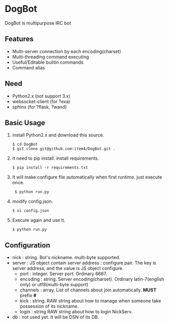 DogBot
======
DogBot is multipurpose IRC bot

## Features
* Multi-server connection by each encoding(charset)
* Multi-threading command executing
* Useful/Editable builtin commands
* Command alias

## Need
* Python2.x (not support 3.x)
* websocket-client (for ?exa)
* sphinx (for ?flask, ?wand)

## Basic Usage
1. install Python2.x and download this source.

    ```
    $ cd DogBot
    $ git clone git@github.com:item4/DogBot.git .
    ```
2. It need to pip install. install requirements.

    ```
    $ pip install -r requirements.txt
    ```
3. It will make configure file automatically when first runtime. just execute once.

    ```
     $ python run.py
    ```
4.  modify config.json.

    ```
    $ vi config.json
    ```
5. Execute again and use it.

    ```
    $ python run.py
    ```

## Configuration
* nick : string. Bot's nickname. multi-byte supported.
* server : JS object contain server address : configure pair. The key is server address, and the value is JS object configure.
  * port : integer. Server port. Ordinary 6667.
  * encoding : string. Server encoding(charset). Ordinary latin-7(english only) or utf8(multi-byte support)
  * channels : array. List of channels about join automatically. **MUST** prefix **#**
  * kick : string. RAW string about how to manage when someone take possession of its nickname.
  * login : string RAW string about how to login NickServ.
* db : not used yet. It will be DSN of its DB.